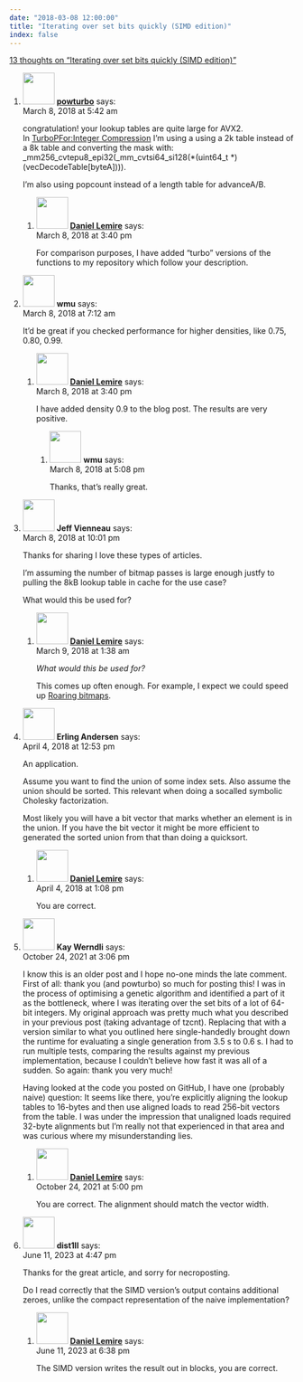 ```yaml
---
date: "2018-03-08 12:00:00"
title: "Iterating over set bits quickly (SIMD edition)"
index: false
---
```


[13 thoughts on &ldquo;Iterating over set bits quickly (SIMD edition)&rdquo;](/lemire/blog/2018/03-08-iterating-over-set-bits-quickly-simd-edition)

<ol class="comment-list">
<li id="comment-298063" class="comment even thread-even depth-1 parent">
<div class="comment-author vcard">
<img alt src="https://secure.gravatar.com/avatar/f38a8dc91f316cac1f78e64de271e215?s=56&#038;d=mm&#038;r=g" srcset="https://secure.gravatar.com/avatar/f38a8dc91f316cac1f78e64de271e215?s=112&#038;d=mm&#038;r=g 2x" class="avatar avatar-56 photo" height="56" width="56" decoding="async" /> <b class="fn"><a href="https://github.com/powturbo" class="url" rel="ugc external nofollow">powturbo</a></b> <span class="says">says:</span> </div>
<div class="comment-metadata"><time datetime="2018-03-08T05:42:24+00:00">March 8, 2018 at 5:42 am</time></a> </div>
<div class="comment-content">
<p>congratulation! your lookup tables are quite large for AVX2.<br/>
In <a href="https://github.com/powturbo/TurboPFor" rel="nofollow">TurboPFor:Integer Compression</a> I&rsquo;m using a using a 2k table instead of a 8k table and converting the mask with: _mm256_cvtepu8_epi32(_mm_cvtsi64_si128(*(uint64_t *)(vecDecodeTable[byteA]))).</p>
<p>I&rsquo;m also using popcount instead of a length table for advanceA/B.</p>
</div>
<ol class="children">
<li id="comment-298085" class="comment byuser comment-author-lemire bypostauthor odd alt depth-2">
<div class="comment-author vcard">
<img alt src="https://secure.gravatar.com/avatar/2ca999bef9535950f5b84281a4dab006?s=56&#038;d=mm&#038;r=g" srcset="https://secure.gravatar.com/avatar/2ca999bef9535950f5b84281a4dab006?s=112&#038;d=mm&#038;r=g 2x" class="avatar avatar-56 photo" height="56" width="56" decoding="async" /> <b class="fn"><a href="https://lemire.me/en/" class="url" rel="ugc">Daniel Lemire</a></b> <span class="says">says:</span> </div>
<div class="comment-metadata"><time datetime="2018-03-08T15:40:21+00:00">March 8, 2018 at 3:40 pm</time></a> </div>
<div class="comment-content">
<p>For comparison purposes, I have added &ldquo;turbo&rdquo; versions of the functions to my repository which follow your description.</p>
</div>
</li>
</ol>
</li>
<li id="comment-298067" class="comment even thread-odd thread-alt depth-1 parent">
<div class="comment-author vcard">
<img alt src="https://secure.gravatar.com/avatar/24cfa9591263008553ae4c125b6a9934?s=56&#038;d=mm&#038;r=g" srcset="https://secure.gravatar.com/avatar/24cfa9591263008553ae4c125b6a9934?s=112&#038;d=mm&#038;r=g 2x" class="avatar avatar-56 photo" height="56" width="56" loading="lazy" decoding="async" /> <b class="fn">wmu</b> <span class="says">says:</span> </div>
<div class="comment-metadata"><time datetime="2018-03-08T07:12:09+00:00">March 8, 2018 at 7:12 am</time></a> </div>
<div class="comment-content">
<p>It&rsquo;d be great if you checked performance for higher densities, like 0.75, 0.80, 0.99.</p>
</div>
<ol class="children">
<li id="comment-298086" class="comment byuser comment-author-lemire bypostauthor odd alt depth-2 parent">
<div class="comment-author vcard">
<img alt src="https://secure.gravatar.com/avatar/2ca999bef9535950f5b84281a4dab006?s=56&#038;d=mm&#038;r=g" srcset="https://secure.gravatar.com/avatar/2ca999bef9535950f5b84281a4dab006?s=112&#038;d=mm&#038;r=g 2x" class="avatar avatar-56 photo" height="56" width="56" loading="lazy" decoding="async" /> <b class="fn"><a href="https://lemire.me/en/" class="url" rel="ugc">Daniel Lemire</a></b> <span class="says">says:</span> </div>
<div class="comment-metadata"><time datetime="2018-03-08T15:40:51+00:00">March 8, 2018 at 3:40 pm</time></a> </div>
<div class="comment-content">
<p>I have added density 0.9 to the blog post. The results are very positive.</p>
</div>
<ol class="children">
<li id="comment-298093" class="comment even depth-3">
<div class="comment-author vcard">
<img alt src="https://secure.gravatar.com/avatar/24cfa9591263008553ae4c125b6a9934?s=56&#038;d=mm&#038;r=g" srcset="https://secure.gravatar.com/avatar/24cfa9591263008553ae4c125b6a9934?s=112&#038;d=mm&#038;r=g 2x" class="avatar avatar-56 photo" height="56" width="56" loading="lazy" decoding="async" /> <b class="fn">wmu</b> <span class="says">says:</span> </div>
<div class="comment-metadata"><time datetime="2018-03-08T17:08:45+00:00">March 8, 2018 at 5:08 pm</time></a> </div>
<div class="comment-content">
<p>Thanks, that&rsquo;s really great.</p>
</div>
</li>
</ol>
</li>
</ol>
</li>
<li id="comment-298100" class="comment odd alt thread-even depth-1 parent">
<div class="comment-author vcard">
<img alt src="https://secure.gravatar.com/avatar/9a04e8a51472b7293aaf6a8fa0516a9c?s=56&#038;d=mm&#038;r=g" srcset="https://secure.gravatar.com/avatar/9a04e8a51472b7293aaf6a8fa0516a9c?s=112&#038;d=mm&#038;r=g 2x" class="avatar avatar-56 photo" height="56" width="56" loading="lazy" decoding="async" /> <b class="fn">Jeff Vienneau</b> <span class="says">says:</span> </div>
<div class="comment-metadata"><time datetime="2018-03-08T22:01:05+00:00">March 8, 2018 at 10:01 pm</time></a> </div>
<div class="comment-content">
<p>Thanks for sharing I love these types of articles.</p>
<p>I&rsquo;m assuming the number of bitmap passes is large enough justfy to pulling the 8kB lookup table in cache for the use case?</p>
<p>What would this be used for?</p>
</div>
<ol class="children">
<li id="comment-298113" class="comment byuser comment-author-lemire bypostauthor even depth-2">
<div class="comment-author vcard">
<img alt src="https://secure.gravatar.com/avatar/2ca999bef9535950f5b84281a4dab006?s=56&#038;d=mm&#038;r=g" srcset="https://secure.gravatar.com/avatar/2ca999bef9535950f5b84281a4dab006?s=112&#038;d=mm&#038;r=g 2x" class="avatar avatar-56 photo" height="56" width="56" loading="lazy" decoding="async" /> <b class="fn"><a href="https://lemire.me/en/" class="url" rel="ugc">Daniel Lemire</a></b> <span class="says">says:</span> </div>
<div class="comment-metadata"><time datetime="2018-03-09T01:38:47+00:00">March 9, 2018 at 1:38 am</time></a> </div>
<div class="comment-content">
<p><em>What would this be used for?</em></p>
<p>This comes up often enough. For example, I expect we could speed up <a href="http://roaringbitmap.org" rel="nofollow">Roaring bitmaps</a>.</p>
</div>
</li>
</ol>
</li>
<li id="comment-299935" class="comment odd alt thread-odd thread-alt depth-1 parent">
<div class="comment-author vcard">
<img alt src="https://secure.gravatar.com/avatar/02d0d44f493c60abaf70bdcbb6cf5c84?s=56&#038;d=mm&#038;r=g" srcset="https://secure.gravatar.com/avatar/02d0d44f493c60abaf70bdcbb6cf5c84?s=112&#038;d=mm&#038;r=g 2x" class="avatar avatar-56 photo" height="56" width="56" loading="lazy" decoding="async" /> <b class="fn">Erling Andersen</b> <span class="says">says:</span> </div>
<div class="comment-metadata"><time datetime="2018-04-04T12:53:21+00:00">April 4, 2018 at 12:53 pm</time></a> </div>
<div class="comment-content">
<p>An application.</p>
<p>Assume you want to find the union of some index sets. Also assume the union should be sorted. This relevant when doing a socalled symbolic Cholesky factorization.</p>
<p>Most likely you will have a bit vector that marks whether an element is in the union. If you have the bit vector it might be more efficient to generated the sorted union from that than doing a quicksort.</p>
</div>
<ol class="children">
<li id="comment-299936" class="comment byuser comment-author-lemire bypostauthor even depth-2">
<div class="comment-author vcard">
<img alt src="https://secure.gravatar.com/avatar/2ca999bef9535950f5b84281a4dab006?s=56&#038;d=mm&#038;r=g" srcset="https://secure.gravatar.com/avatar/2ca999bef9535950f5b84281a4dab006?s=112&#038;d=mm&#038;r=g 2x" class="avatar avatar-56 photo" height="56" width="56" loading="lazy" decoding="async" /> <b class="fn"><a href="https://lemire.me/en/" class="url" rel="ugc">Daniel Lemire</a></b> <span class="says">says:</span> </div>
<div class="comment-metadata"><time datetime="2018-04-04T13:08:35+00:00">April 4, 2018 at 1:08 pm</time></a> </div>
<div class="comment-content">
<p>You are correct.</p>
</div>
</li>
</ol>
</li>
<li id="comment-603264" class="comment odd alt thread-even depth-1 parent">
<div class="comment-author vcard">
<img alt src="https://secure.gravatar.com/avatar/c1f4b4c34700a8fce329e7f3f5d68c35?s=56&#038;d=mm&#038;r=g" srcset="https://secure.gravatar.com/avatar/c1f4b4c34700a8fce329e7f3f5d68c35?s=112&#038;d=mm&#038;r=g 2x" class="avatar avatar-56 photo" height="56" width="56" loading="lazy" decoding="async" /> <b class="fn">Kay Werndli</b> <span class="says">says:</span> </div>
<div class="comment-metadata"><time datetime="2021-10-24T15:06:03+00:00">October 24, 2021 at 3:06 pm</time></a> </div>
<div class="comment-content">
<p>I know this is an older post and I hope no-one minds the late comment. First of all: thank you (and powturbo) so much for posting this! I was in the process of optimising a genetic algorithm and identified a part of it as the bottleneck, where I was iterating over the set bits of a lot of 64-bit integers. My original approach was pretty much what you described in your previous post (taking advantage of tzcnt). Replacing that with a version similar to what you outlined here single-handedly brought down the runtime for evaluating a single generation from 3.5 s to 0.6 s. I had to run multiple tests, comparing the results against my previous implementation, because I couldn&rsquo;t believe how fast it was all of a sudden. So again: thank you very much!</p>
<p>Having looked at the code you posted on GitHub, I have one (probably naive) question: It seems like there, you&rsquo;re explicitly aligning the lookup tables to 16-bytes and then use aligned loads to read 256-bit vectors from the table. I was under the impression that unaligned loads required 32-byte alignments but I&rsquo;m really not that experienced in that area and was curious where my misunderstanding lies.</p>
</div>
<ol class="children">
<li id="comment-603274" class="comment byuser comment-author-lemire bypostauthor even depth-2">
<div class="comment-author vcard">
<img alt src="https://secure.gravatar.com/avatar/2ca999bef9535950f5b84281a4dab006?s=56&#038;d=mm&#038;r=g" srcset="https://secure.gravatar.com/avatar/2ca999bef9535950f5b84281a4dab006?s=112&#038;d=mm&#038;r=g 2x" class="avatar avatar-56 photo" height="56" width="56" loading="lazy" decoding="async" /> <b class="fn"><a href="https://lemire.me/en/" class="url" rel="ugc">Daniel Lemire</a></b> <span class="says">says:</span> </div>
<div class="comment-metadata"><time datetime="2021-10-24T17:00:42+00:00">October 24, 2021 at 5:00 pm</time></a> </div>
<div class="comment-content">
<p>You are correct. The alignment should match the vector width.</p>
</div>
</li>
</ol>
</li>
<li id="comment-652288" class="comment odd alt thread-odd thread-alt depth-1 parent">
<div class="comment-author vcard">
<img alt src="https://secure.gravatar.com/avatar/d3c8f93bc31e00271035a656d921947a?s=56&#038;d=mm&#038;r=g" srcset="https://secure.gravatar.com/avatar/d3c8f93bc31e00271035a656d921947a?s=112&#038;d=mm&#038;r=g 2x" class="avatar avatar-56 photo" height="56" width="56" loading="lazy" decoding="async" /> <b class="fn">dist1ll</b> <span class="says">says:</span> </div>
<div class="comment-metadata"><time datetime="2023-06-11T16:47:48+00:00">June 11, 2023 at 4:47 pm</time></a> </div>
<div class="comment-content">
<p>Thanks for the great article, and sorry for necroposting.</p>
<p>Do I read correctly that the SIMD version&rsquo;s output contains additional zeroes, unlike the compact representation of the naive implementation?</p>
</div>
<ol class="children">
<li id="comment-652292" class="comment byuser comment-author-lemire bypostauthor even depth-2">
<div class="comment-author vcard">
<img alt src="https://secure.gravatar.com/avatar/2ca999bef9535950f5b84281a4dab006?s=56&#038;d=mm&#038;r=g" srcset="https://secure.gravatar.com/avatar/2ca999bef9535950f5b84281a4dab006?s=112&#038;d=mm&#038;r=g 2x" class="avatar avatar-56 photo" height="56" width="56" loading="lazy" decoding="async" /> <b class="fn"><a href="https://lemire.me/en/" class="url" rel="ugc">Daniel Lemire</a></b> <span class="says">says:</span> </div>
<div class="comment-metadata"><time datetime="2023-06-11T18:38:37+00:00">June 11, 2023 at 6:38 pm</time></a> </div>
<div class="comment-content">
<p>The SIMD version writes the result out in blocks, you are correct.</p>
</div>
</li>
</ol>
</li>
</ol>
